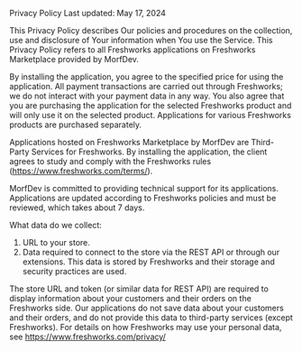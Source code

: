 Privacy Policy
Last updated: May 17, 2024

This Privacy Policy describes Our policies and procedures on the collection, use and disclosure of Your information when You use the Service.
This Privacy Policy refers to all Freshworks applications on Freshworks Marketplace provided by MorfDev.

By installing the application, you agree to the specified price for using the application. All payment transactions are carried out through Freshworks; we do not interact with your payment data in any way. You also agree that you are purchasing the application for the selected Freshworks product and will only use it on the selected product. Applications for various Freshworks products are purchased separately.

Applications hosted on Freshworks Marketplace by MorfDev are Third-Party Services for Freshworks.
By installing the application, the client agrees to study and comply with the Freshworks rules (https://www.freshworks.com/terms/).

MorfDev is committed to providing technical support for its applications. Applications are updated according to Freshworks policies and must be reviewed, 
which takes about 7 days.

What data do we collect:
1) URL to your store.
2) Data required to connect to the store via the REST API or through our extensions.
This data is stored by Freshworks and their storage and security practices are used.

The store URL and token (or similar data for REST API) are required to display information about your customers and their orders on the Freshworks side.
Our applications do not save data about your customers and their orders, and do not provide this data to third-party services (except Freshworks).
For details on how Freshworks may use your personal data, see https://www.freshworks.com/privacy/
